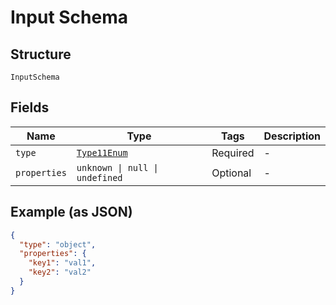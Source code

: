 
# Input Schema

## Structure

`InputSchema`

## Fields

| Name | Type | Tags | Description |
|  --- | --- | --- | --- |
| `type` | [`Type11Enum`](../../doc/models/type-11-enum.md) | Required | - |
| `properties` | `unknown \| null \| undefined` | Optional | - |

## Example (as JSON)

```json
{
  "type": "object",
  "properties": {
    "key1": "val1",
    "key2": "val2"
  }
}
```

